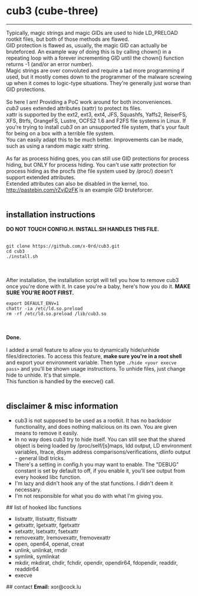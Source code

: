 # cub3 (cube-three) 
<hr>
Typically, magic strings and magic GIDs are used to hide LD_PRELOAD rootkit files, but both of those methods are flawed.</br>
GID protection is flawed as, usually, the magic GID can actually be bruteforced. An example way of doing this is by calling chown() in a repeating loop with a forever incrementing GID until the chown() function returns -1 (and/or an error number).</br>
Magic strings are over convoluted and require a tad more programming if used, but it mostly comes down to the programmer of the malware screwing up when it comes to logic-type situations. They're generally just worse than GID protections.</br></br>
So here I am! Providing a PoC work around for both inconveniences. </br>
<i>cub3</i> uses extended attributes (xattr) to protect its files.</br>
xattr is supported by the ext2, ext3, ext4, JFS, Squashfs, Yaffs2, ReiserFS, XFS, Btrfs, OrangeFS, Lustre, OCFS2 1.6 and F2FS file systems in Linux. If you're trying to install <i>cub3</i> on an unsupported file system, that's your fault for being on a box with a terrible file system.</br>
You can easily adapt this to be much better. Improvements can be made, such as using a random magic xattr string.</br></br>
As far as process hiding goes, you can still use GID protections for process hiding, but ONLY for process hiding. You can't use xattr protection for process hiding as the procfs (the file system used by /proc/) doesn't support extended attributes.</br>
Extended attributes can also be disabled in the kernel, too.</br>
<a href="http://pastebin.com/rZvjDzFK">http://pastebin.com/rZvjDzFK</a> is an example GID bruteforcer.</br></br>

## installation instructions

<b>DO NOT TOUCH CONFIG.H. INSTALL.SH HANDLES THIS FILE.</b></br>
</br>
```
git clone https://github.com/x-0rd/cub3.git
cd cub3
./install.sh
```
</br></br>
After installation, the installation script will tell you how to remove cub3 once you're done with it. In case you're a baby, here's how you do it. <b>MAKE SURE YOU'RE ROOT FIRST.</b></br>
```
export DEFAULT_ENV=1
chattr -ia /etc/ld.so.preload
rm -rf /etc/ld.so.preload /lib/cub3.so
```
</br></br><b>Done.</b></br></br>
I added a small feature to allow you to dynamically hide/unhide files/directories. To access this feature, <b>make sure you're in a root shell</b> and export your environment variable. Then type `./hide <your execve pass>` and you'll be shown usage instructions. To unhide files, just change hide to unhide. It's that simple.</br>
This function is handled by the execve() call.</br></br>
## disclaimer & misc information
<ul>
<li type="square">cub3 is not supposed to be used as a rootkit. It has no backdoor functionality, and does nothing malicious on its own. You are given means to remove it easily.</li>
<li type="square">In no way does cub3 try to hide itself. You can still see that the shared object is being loaded by /proc/self/[s]maps, ldd output, LD environment variables, ltrace, dlsym address comparisons/verifications, dlinfo output - general libdl tricks.</li>
<li type="square">There's a setting in config.h you may want to enable. The "DEBUG" constant is set by default to off, if you enable it, you'll see output from every hooked libc function.</li>
<li type="square">I'm lazy and didn't hook any of the stat functions. I didn't deem it necessary.</li>
<li type="square">I'm not responsible for what you do with what I'm giving you.</li>
</ul>
## list of hooked libc functions
<ul>
<li type="square">listxattr, llistxattr, flistxattr</li>
<li type="square">getxattr, lgetxattr, fgetxattr</li>
<li type="square">setxattr, lsetxattr, fsetxattr</li>
<li type="square">removexattr, lremovexattr, fremovexattr</li>
<li type="square">open, open64, openat, creat</li>
<li type="square">unlink, unlinkat, rmdir</li>
<li type="square">symlink, symlinkat</li>
<li type="square">mkdir, mkdirat, chdir, fchdir, opendir, opendir64, fdopendir, readdir, readdir64</li>
<li type="square">execve</li>
</ul>
## contact
<b>Email:</b> xor@cock.lu
